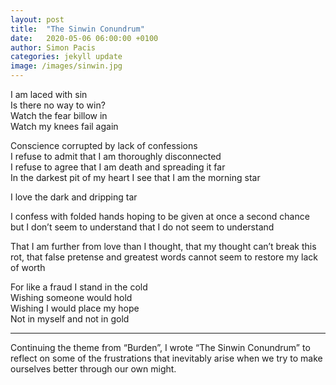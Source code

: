 ```yaml
---    
layout: post    
title:  "The Sinwin Conundrum"    
date:   2020-05-06 06:00:00 +0100    
author: Simon Pacis    
categories: jekyll update    
image: /images/sinwin.jpg    
---    
```

I am laced with sin  
Is there no way to win?  
Watch the fear billow in  
Watch my knees fail again  
  
Conscience corrupted by lack of confessions  
I refuse to admit that I am thoroughly disconnected  
I refuse to agree that I am death and spreading it far  
In the darkest pit of my heart I see that I am the morning star  
  
I love the dark and dripping tar  
  
I confess with folded hands hoping to be given at once a second chance but I don’t seem to understand that I do not seem to understand  
  
That I am further from love than I thought, that my thought can’t break this rot, that false pretense and greatest words cannot seem to restore my lack of worth  
  
For like a fraud I stand in the cold  
Wishing someone would hold  
Wishing I would place my hope  
Not in myself and not in gold  
  
____  
  
Continuing the theme from “Burden”, I wrote “The Sinwin Conundrum” to reflect on some of the frustrations that inevitably arise when we try to make ourselves better through our own might.